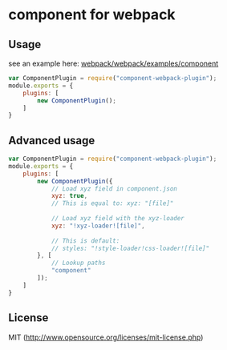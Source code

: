 # component for webpack

## Usage

see an example here: [webpack/webpack/examples/component](https://github.com/webpack/webpack/tree/master/examples/component)

``` javascript
var ComponentPlugin = require("component-webpack-plugin");
module.exports = {
	plugins: [
		new ComponentPlugin();
	]
}
```

## Advanced usage

``` javascript
var ComponentPlugin = require("component-webpack-plugin");
module.exports = {
	plugins: [
		new ComponentPlugin({
			// Load xyz field in component.json
			xyz: true,
			// This is equal to: xyz: "[file]"
			
			// Load xyz field with the xyz-loader
			xyz: "!xyz-loader![file]",
			
			// This is default:
			// styles: "!style-loader!css-loader![file]"
		}, [
			// Lookup paths
			"component"
		]);
	]
}
```


## License

MIT (http://www.opensource.org/licenses/mit-license.php)